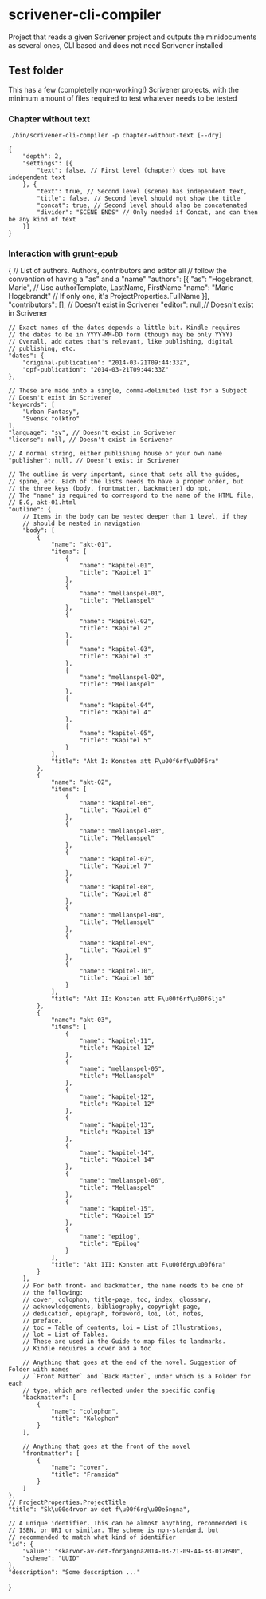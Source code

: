 scrivener-cli-compiler
======================

Project that reads a given Scrivener project and outputs the minidocuments as several ones, CLI based and does not need Scrivener installed

## Test folder
This has a few (completelly non-working!) Scrivener projects, with the
minimum amount of files required to test whatever needs to be tested

### Chapter without text
`./bin/scrivener-cli-compiler -p chapter-without-text [--dry]`

```
{
    "depth": 2,
    "settings": [{
        "text": false, // First level (chapter) does not have independent text
    }, {
        "text": true, // Second level (scene) has independent text,
        "title": false, // Second level should not show the title
        "concat": true, // Second level should also be concatenated
        "divider": "SCENE ENDS" // Only needed if Concat, and can then be any kind of text
    }]
}
```


### Interaction with [grunt-epub](https://github.com/Melindrea/grunt-epub)
{
    // List of authors. Authors, contributors and editor all
    // follow the convention of having a "as" and a "name"
    "authors": [{
        "as": "Hogebrandt, Marie", // Use authorTemplate, LastName, FirstName
        "name": "Marie Hogebrandt" // If only one, it's ProjectProperties.FullName
    }],
    "contributors": [], // Doesn't exist in Scrivener
    "editor": null,// Doesn't exist in Scrivener

    // Exact names of the dates depends a little bit. Kindle requires
    // the dates to be in YYYY-MM-DD form (though may be only YYYY)
    // Overall, add dates that's relevant, like publishing, digital
    // publishing, etc.
    "dates": {
        "original-publication": "2014-03-21T09:44:33Z",
        "opf-publication": "2014-03-21T09:44:33Z"
    },

    // These are made into a single, comma-delimited list for a Subject
    // Doesn't exist in Scrivener
    "keywords": [
        "Urban Fantasy",
        "Svensk folktro"
    ],
    "language": "sv", // Doesn't exist in Scrivener
    "license": null, // Doesn't exist in Scrivener

    // A normal string, either publishing house or your own name
    "publisher": null, // Doesn't exist in Scrivener

    // The outline is very important, since that sets all the guides,
    // spine, etc. Each of the lists needs to have a proper order, but
    // the three keys (body, frontmatter, backmatter) do not.
    // The "name" is required to correspond to the name of the HTML file,
    // E.G, akt-01.html
    "outline": {
        // Items in the body can be nested deeper than 1 level, if they
        // should be nested in navigation
        "body": [
            {
                "name": "akt-01",
                "items": [
                    {
                        "name": "kapitel-01",
                        "title": "Kapitel 1"
                    },
                    {
                        "name": "mellanspel-01",
                        "title": "Mellanspel"
                    },
                    {
                        "name": "kapitel-02",
                        "title": "Kapitel 2"
                    },
                    {
                        "name": "kapitel-03",
                        "title": "Kapitel 3"
                    },
                    {
                        "name": "mellanspel-02",
                        "title": "Mellanspel"
                    },
                    {
                        "name": "kapitel-04",
                        "title": "Kapitel 4"
                    },
                    {
                        "name": "kapitel-05",
                        "title": "Kapitel 5"
                    }
                ],
                "title": "Akt I: Konsten att F\u00f6rf\u00f6ra"
            },
            {
                "name": "akt-02",
                "items": [
                    {
                        "name": "kapitel-06",
                        "title": "Kapitel 6"
                    },
                    {
                        "name": "mellanspel-03",
                        "title": "Mellanspel"
                    },
                    {
                        "name": "kapitel-07",
                        "title": "Kapitel 7"
                    },
                    {
                        "name": "kapitel-08",
                        "title": "Kapitel 8"
                    },
                    {
                        "name": "mellanspel-04",
                        "title": "Mellanspel"
                    },
                    {
                        "name": "kapitel-09",
                        "title": "Kapitel 9"
                    },
                    {
                        "name": "kapitel-10",
                        "title": "Kapitel 10"
                    }
                ],
                "title": "Akt II: Konsten att F\u00f6rf\u00f6lja"
            },
            {
                "name": "akt-03",
                "items": [
                    {
                        "name": "kapitel-11",
                        "title": "Kapitel 12"
                    },
                    {
                        "name": "mellanspel-05",
                        "title": "Mellanspel"
                    },
                    {
                        "name": "kapitel-12",
                        "title": "Kapitel 12"
                    },
                    {
                        "name": "kapitel-13",
                        "title": "Kapitel 13"
                    },
                    {
                        "name": "kapitel-14",
                        "title": "Kapitel 14"
                    },
                    {
                        "name": "mellanspel-06",
                        "title": "Mellanspel"
                    },
                    {
                        "name": "kapitel-15",
                        "title": "Kapitel 15"
                    },
                    {
                        "name": "epilog",
                        "title": "Epilog"
                    }
                ],
                "title": "Akt III: Konsten att F\u00f6rg\u00f6ra"
            }
        ],
        // For both front- and backmatter, the name needs to be one of
        // the following:
        // cover, colophon, title-page, toc, index, glossary,
        // acknowledgements, bibliography, copyright-page,
        // dedication, epigraph, foreword, loi, lot, notes,
        // preface.
        // toc = Table of contents, loi = List of Illustrations,
        // lot = List of Tables.
        // These are used in the Guide to map files to landmarks.
        // Kindle requires a cover and a toc

        // Anything that goes at the end of the novel. Suggestion of Folder with names
        // `Front Matter` and `Back Matter`, under which is a Folder for each
        // type, which are reflected under the specific config
        "backmatter": [
            {
                "name": "colophon",
                "title": "Kolophon"
            }
        ],

        // Anything that goes at the front of the novel
        "frontmatter": [
            {
                "name": "cover",
                "title": "Framsida"
            }
        ]
    },
    // ProjectProperties.ProjectTitle
    "title": "Sk\u00e4rvor av det f\u00f6rg\u00e5ngna",

    // A unique identifier. This can be almost anything, recommended is
    // ISBN, or URI or similar. The scheme is non-standard, but
    // recommended to match what kind of identifier
    "id": {
        "value": "skarvor-av-det-forgangna2014-03-21-09-44-33-012690",
        "scheme": "UUID"
    },
    "description": "Some description ..."
}

